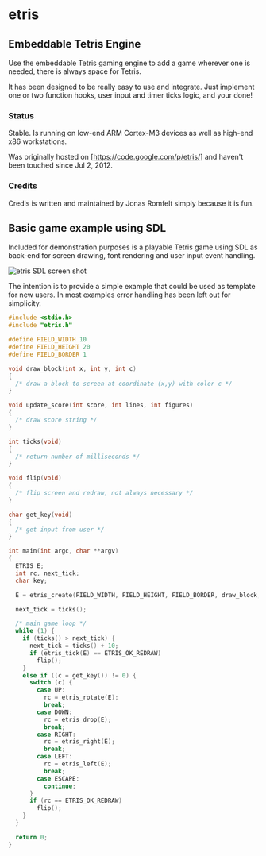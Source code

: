 # etris
## Embeddable Tetris Engine

Use the embeddable Tetris gaming engine to add a game wherever one is needed, there is always space for Tetris.

It has been designed to be really easy to use and integrate. Just implement one or two function hooks, user input and timer ticks logic, and your done!

### Status

Stable. Is running on low-end ARM Cortex-M3 devices as well as high-end x86 workstations.

Was originally hosted on [https://code.google.com/p/etris/] and haven't been touched since Jul 2, 2012.

### Credits

Credis is written and maintained by Jonas Romfelt simply because it is fun.  

## Basic game example using SDL

Included for demonstration purposes is a playable Tetris game using SDL as back-end for screen drawing, font rendering and user input event handling.

![etris SDL screen shot](https://github.com/romfelt/etris/raw/master/img/etris-sdl.png "etris")

The intention is to provide a simple example that could be used as template for new users. In most examples error handling has been left out for simplicity.

```c
#include <stdio.h>
#include "etris.h"

#define FIELD_WIDTH 10
#define FIELD_HEIGHT 20
#define FIELD_BORDER 1

void draw_block(int x, int y, int c)
{
  /* draw a block to screen at coordinate (x,y) with color c */
}

void update_score(int score, int lines, int figures)
{
  /* draw score string */
}

int ticks(void)
{
  /* return number of milliseconds */
}

void flip(void)
{
  /* flip screen and redraw, not always necessary */
}

char get_key(void)
{
  /* get input from user */
}

int main(int argc, char **argv)
{
  ETRIS E;
  int rc, next_tick;
  char key;

  E = etris_create(FIELD_WIDTH, FIELD_HEIGHT, FIELD_BORDER, draw_block, update_score);

  next_tick = ticks();

  /* main game loop */
  while (1) {
    if (ticks() > next_tick) {
      next_tick = ticks() + 10;
      if (etris_tick(E) == ETRIS_OK_REDRAW)
        flip();
    } 
    else if ((c = get_key()) != 0) {
      switch (c) {
        case UP: 
          rc = etris_rotate(E); 
          break;
        case DOWN:
          rc = etris_drop(E); 
          break;
        case RIGHT:
          rc = etris_right(E); 
          break;
        case LEFT:
          rc = etris_left(E); 
          break;
        case ESCAPE:
          continue;
      }
      if (rc == ETRIS_OK_REDRAW)
        flip();
    }
  }

  return 0;
}
```
